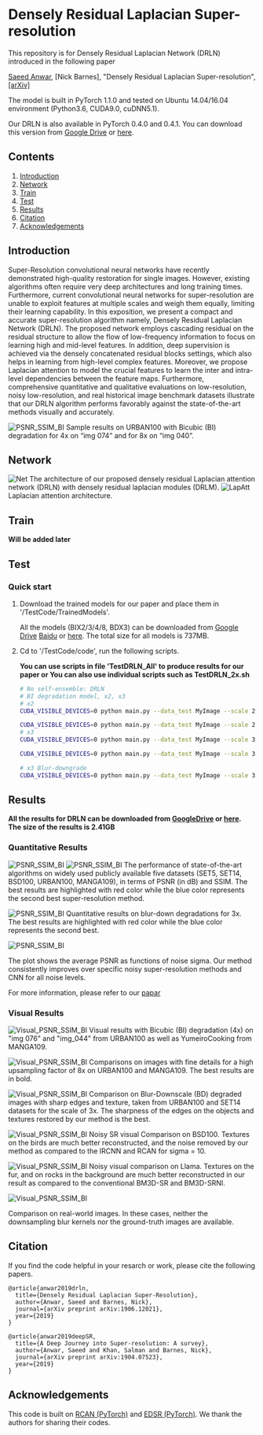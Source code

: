 # Densely Residual Laplacian Super-resolution
This repository is for Densely Residual Laplacian Network (DRLN) introduced in the following paper

[Saeed Anwar](https://saeed-anwar.github.io/), [Nick Barnes], "Densely Residual Laplacian Super-resolution", [[arXiv]](https://arxiv.org/abs/1906.12021)

The model is built in PyTorch 1.1.0 and tested on Ubuntu 14.04/16.04 environment (Python3.6, CUDA9.0, cuDNN5.1).

Our DRLN is also available in PyTorch 0.4.0 and 0.4.1. You can download this version from [Google Drive](https://drive.google.com/open?id=1I91VGposSoFq6UrWBuxCKbst6sMi1yhR) or [here](https://icedrive.net/0/cb986Jh8rh). 

## Contents
1. [Introduction](#introduction)
2. [Network](#network)
2. [Train](#train)
3. [Test](#test)
4. [Results](#results)
5. [Citation](#citation)
6. [Acknowledgements](#acknowledgements)

## Introduction
Super-Resolution convolutional neural networks have recently demonstrated high-quality restoration for single images.
However, existing algorithms often require very deep architectures and long training times. Furthermore, current convolutional neural
networks for super-resolution are unable to exploit features at multiple scales and weigh them equally, limiting their learning capability. In this exposition, we present a compact and accurate super-resolution algorithm namely, Densely Residual Laplacian Network
(DRLN). The proposed network employs cascading residual on the residual structure to allow the flow of low-frequency information to
focus on learning high and mid-level features. In addition, deep supervision is achieved via the densely concatenated residual blocks
settings, which also helps in learning from high-level complex features. Moreover, we propose Laplacian attention to model the crucial
features to learn the inter and intra-level dependencies between the feature maps. Furthermore, comprehensive quantitative and
qualitative evaluations on low-resolution, noisy low-resolution, and real historical image benchmark datasets illustrate that our DRLN
algorithm performs favorably against the state-of-the-art methods visually and accurately.

![PSNR_SSIM_BI](/Figs/front.PNG)
Sample results on URBAN100 with Bicubic (BI) degradation for 4x on “img 074” and for 8x on “img 040”.

## Network

![Net](/Figs/Net.PNG)
The architecture of our proposed densely residual Laplacian attention network (DRLN) with densely residual laplacian modules (DRLM).
![LapAtt](/Figs/LapAtt.PNG)
Laplacian attention architecture.

## Train
**Will be added later**

## Test
### Quick start
1. Download the trained models for our paper and place them in '/TestCode/TrainedModels'.

    All the models (BIX2/3/4/8, BDX3) can be downloaded from [Google Drive](https://drive.google.com/open?id=1MwRNAcUOBcS0w6Q7gGNZWYO_AP_svi7i) [Baidu](https://pan.baidu.com/s/1lAWlfQJHBJc3u9okpOL3lA) or [here](https://icedrive.net/0/a81sqSW91R). The total size for all models is 737MB.

2. Cd to '/TestCode/code', run the following scripts.

    **You can use scripts in file 'TestDRLN_All' to produce results for our paper or You can also use individual scripts such as TestDRLN_2x.sh**

    ```bash
    # No self-ensemble: DRLN
    # BI degradation model, x2, x3
    # x2
   CUDA_VISIBLE_DEVICES=0 python main.py --data_test MyImage --scale 2 --model DRLN --n_feats 64 --pre_train ../TrainedModels/DRLN_BIX2/DRLN_BIX2.pt --test_only --save_results --chop --save 'DRLN_Set5' --testpath ../LR/LRBI --testset Set5
   
   CUDA_VISIBLE_DEVICES=0 python main.py --data_test MyImage --scale 2 --model DRLN --n_feats 64 --pre_train ../TrainedModels/DRLN_BIX2/DRLN_BIX2.pt --test_only --save_results --chop --save 'DRLN_Set14' --testpath ../LR/LRBI --testset Set14
    # x3
   CUDA_VISIBLE_DEVICES=0 python main.py --data_test MyImage --scale 3 --model DRLN --n_feats 64 --pre_train ../TrainedModels/DRLN_BIX3/DRLN_BIX3.pt --test_only --save_results --chop --save 'DRLN_Set5' --testpath ../LR/LRBI --testset Set5
   
   CUDA_VISIBLE_DEVICES=0 python main.py --data_test MyImage --scale 3 --model DRLN --n_feats 64 --pre_train ../TrainedModels/DRLN_BIX3/DRLN_BIX3.pt --test_only --save_results --chop --save 'DRLN_Set14' --testpath ../LR/LRBI --testset Set14
   
    # x3 Blur-downgrade 
   CUDA_VISIBLE_DEVICES=0 python main.py --data_test MyImage --scale 3 --model DRLN --n_feats 64 --pre_train ../TrainedModels/DRLN_BDX3/DRLN_BDX3.pt --test_only --save_results --chop --save 'DRLN_BD_Set5' --testpath ../LR/LRBD --testset Set5
    ```


## Results
**All the results for DRLN can be downloaded from [GoogleDrive](https://drive.google.com/open?id=1NJ20pHYolkzTBDB2UUy7pvY9F9sIyqO2) or [here](https://icedrive.net/0/bcATKQGntn). The size of the results is 2.41GB** 

### Quantitative Results
![PSNR_SSIM_BI](/Figs/23_table.PNG)
![PSNR_SSIM_BI](/Figs/48_table.PNG)
The performance of state-of-the-art algorithms on widely used publicly available five datasets (SET5, SET14, BSD100, URBAN100, MANGA109), in terms of PSNR (in dB) and SSIM. The best results are highlighted with red color while the blue color represents the second best super-resolution method.


![PSNR_SSIM_BI](/Figs/BD_table.PNG)
Quantitative results on  blur-down degradations for 3x. The best results are highlighted with red color while the blue color represents the second best.


![PSNR_SSIM_BI](/Figs/noiseplot.PNG)

The plot shows the average PSNR as functions of noise sigma. Our method consistently improves over specific
noisy super-resolution methods and CNN for all noise levels.

For more information, please refer to our [papar](https://arxiv.org/pdf/1906.12021.pdf)

### Visual Results
![Visual_PSNR_SSIM_BI](/Figs/4x.PNG)
Visual results with Bicubic (BI) degradation (4x) on "img 076" and "img_044" from URBAN100 as well as YumeiroCooking from MANGA109.


![Visual_PSNR_SSIM_BI](/Figs/8x.PNG)
Comparisons on images with fine details for a high upsampling factor of 8x on URBAN100 and MANGA109. The best results are in bold.

![Visual_PSNR_SSIM_BI](/Figs/3x.PNG)
Comparison on Blur-Downscale (BD) degraded images with sharp edges and texture, taken from URBAN100 and SET14
datasets for the scale of 3x. The sharpness of the edges on the objects and textures restored by our method is the best.

![Visual_PSNR_SSIM_BI](/Figs/BSDNoisy.PNG)
Noisy SR visual Comparison on BSD100. Textures on the birds are much better reconstructed, and the noise removed by our method as
compared to the IRCNN and RCAN for sigma = 10.

![Visual_PSNR_SSIM_BI](/Figs/lamaNoisy.PNG)
Noisy visual comparison on Llama. Textures on the fur, and on rocks in the background are much better reconstructed in our result as
compared to the conventional BM3D-SR and BM3D-SRNI.

![Visual_PSNR_SSIM_BI](/Figs/real.PNG)

Comparison on real-world images. In these cases, neither the downsampling blur kernels nor the ground-truth images are available.


## Citation
If you find the code helpful in your resarch or work, please cite the following papers.
```
@article{anwar2019drln,
  title={Densely Residual Laplacian Super-Resolution},
  author={Anwar, Saeed and Barnes, Nick},
  journal={arXiv preprint arXiv:1906.12021},
  year={2019}
}

@article{anwar2019deepSR,
  title={A Deep Journey into Super-resolution: A survey},
  author={Anwar, Saeed and Khan, Salman and Barnes, Nick},
  journal={arXiv preprint arXiv:1904.07523},
  year={2019}
}
```
## Acknowledgements
This code is built on [RCAN (PyTorch)](https://github.com/yulunzhang/RCAN) and [EDSR (PyTorch)](https://github.com/thstkdgus35/EDSR-PyTorch). We thank the authors for sharing their codes.
